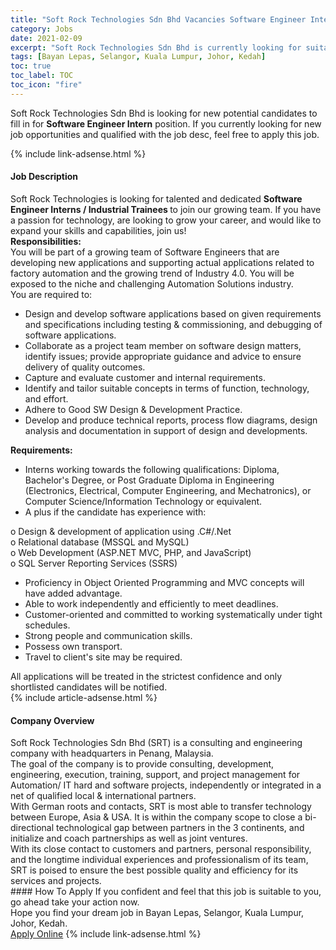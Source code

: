 ```yaml
---
title: "Soft Rock Technologies Sdn Bhd Vacancies Software Engineer Intern" 
category: Jobs 
date: 2021-02-09 
excerpt: "Soft Rock Technologies Sdn Bhd is currently looking for suitable person to fill in the Software Engineer Intern which based in Bayan Lepas, Selangor, Kuala Lumpur, Johor, Kedah" 
tags: [Bayan Lepas, Selangor, Kuala Lumpur, Johor, Kedah] 
toc: true 
toc_label: TOC 
toc_icon: "fire" 
--- 
```


<p>Soft Rock Technologies Sdn Bhd is looking for new potential candidates to fill in for <b>Software Engineer Intern</b> position. If you currently looking for new job opportunities and qualified with the job desc, feel free to apply this job.
</p>{% include link-adsense.html %} 
<div><div><h4>Job Description</h4></div><div><div><span><div><div>Soft Rock Technologies is looking for talented and dedicated <strong>Software Engineer Interns / Industrial Trainees </strong>to join our growing team. If you have a passion for technology, are looking to grow your career, and would like to expand your skills and capabilities, join us!</div><div><strong>Responsibilities:</strong></div><div>You will be part of a growing team of Software Engineers that are developing new applications and supporting actual applications related to factory automation and the growing trend of Industry 4.0. You will be exposed to the niche and challenging Automation Solutions industry.</div><div>You are required to:</div><ul><li>Design and develop software applications based on given requirements and specifications including testing &amp; commissioning, and debugging of software applications.</li><li>Collaborate as a project team member on software design matters, identify issues; provide appropriate guidance and advice to ensure delivery of quality outcomes.</li><li>Capture and evaluate customer and internal requirements.</li><li>Identify and tailor suitable concepts in terms of function, technology, and effort.</li><li>Adhere to Good SW Design &amp; Development Practice.</li><li>Develop and produce technical reports, process flow diagrams, design analysis and documentation in support of design and developments.</li></ul><div><strong>Requirements:</strong></div><ul><li>Interns working towards the following qualifications: Diploma, Bachelor's Degree, or Post Graduate Diploma in Engineering (Electronics, Electrical, Computer Engineering, and Mechatronics), or Computer Science/Information Technology or equivalent.</li><li>A plus if the candidate has experience with:</li></ul><div>o Design &amp; development of application using .C#/.Net</div><div>o Relational database (MSSQL and MySQL)</div><div>o Web Development (ASP.NET MVC, PHP, and JavaScript)</div><div>o SQL Server Reporting Services (SSRS)</div><ul><li>Proficiency in Object Oriented Programming and MVC concepts will have added advantage.</li><li>Able to work independently and efficiently to meet deadlines.</li><li>Customer-oriented and committed to working systematically under tight schedules.</li><li>Strong people and communication skills.</li><li>Possess own transport.</li><li>Travel to client's site may be required.</li></ul><div>All applications will be treated in the strictest confidence and only shortlisted candidates will be notified.</div></div></span></div></div></div> 
{% include article-adsense.html %} 
<div><div><h4>Company Overview</h4></div><div><div><span><div><div>Soft Rock Technologies Sdn Bhd (SRT) is a consulting and engineering company with headquarters in Penang, Malaysia.</div>
<div>The goal of the company is to provide consulting, development, engineering, execution, training, support, and project management for Automation/ IT hard and software projects, independently or integrated in a net of qualified local &amp; international partners.</div>
<div>With German roots and contacts, SRT is most able to transfer technology between Europe, Asia &amp; USA. It is within the company scope to close a bi-directional technological gap between partners in the 3 continents, and initialize and coach partnerships as well as joint ventures.</div>
<div>With its close contact to customers and partners, personal responsibility, and the longtime individual experiences and professionalism of its team, SRT is poised to ensure the best possible quality and efficiency for its services and projects.</div></div></span></div></div></div> 
#### How To Apply 
If you confident and feel that this job is suitable to you, go ahead take your action now. <br/> 
Hope you find your dream job in Bayan Lepas, Selangor, Kuala Lumpur, Johor, Kedah. <br/> 
<a href="https://www.jobstreet.com.my/en/job/software-engineer-intern-4479113?jobId=jobstreet-my-job-4479113&" class="btn btn--info" target="_blank" rel="nofollow noopenner">Apply Online</a> 
{% include link-adsense.html %} 